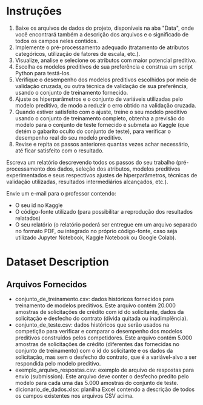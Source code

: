 # Instruções

1. Baixe os arquivos de dados do projeto, disponíveis na aba "Data", onde você encontrará também a descrição dos arquivos e o significado de todos os campos neles contidos.
2. Implemente o pré-processamento adequado (tratamento de atributos categóricos, utilização de fatores de escala, etc.).
3. Visualize, analise e selecione os atributos com maior potencial preditivo.
4. Escolha os modelos preditivos de sua preferência e construa um script Python para testá-los.
5. Verifique o desempenho dos modelos preditivos escolhidos por meio de validação cruzada, ou outra técnica de validação de sua preferência, usando o conjunto de treinamento fornecido.
6. Ajuste os hiperparâmetros e o conjunto de variáveis utilizadas pelo modelo preditivo, de modo a reduzir o erro obtido na validação cruzada.
7. Quando estiver satisfeito com o ajuste, treine o seu modelo preditivo usando o conjunto de treinamento completo, obtenha a previsão do modelo para o conjunto de teste fornecido e submeta ao Kaggle (que detém o gabarito oculto do conjunto de teste), para verificar o desempenho real do seu modelo preditivo.
8. Revise e repita os passos anteriores quantas vezes achar necessário, até ficar satisfeito com o resultado.

Escreva um relatório descrevendo todos os passos do seu trabalho (pré-processamento dos dados, seleção dos atributos, modelos preditivos experimentados e seus respectivos ajustes de hiperparâmetros, técnicas de validação utilizadas, resultados intermediários alcançados, etc.).

Envie um e-mail para o professor contendo:

- O seu id no Kaggle
- O código-fonte utilizado (para possibilitar a reprodução dos resultados relatados)
- O seu relatório (o relatório poderá ser entregue em um arquivo separado no formato PDF, ou integrado no próprio código-fonte, caso seja utilizado Jupyter Notebook, Kaggle Notebook ou Google Colab).

# Dataset Description

## Arquivos Fornecidos

- conjunto_de_treinamento.csv: dados históricos fornecidos para treinamento de modelos preditivos. Este arquivo contém 20.000 amostras de solicitações de crédito com id do solicitante, dados da solicitação e desfecho do contrato (dívida quitada ou inadimplência).
- conjunto_de_teste.csv: dados históricos que serão usados na competição para verificar e comparar o desempenho dos modelos preditivos construídos pelos competidores. Este arquivo contém 5.000 amostras de solicitações de crédito (diferentes das fornecidas no conjunto de treinamento) com o id do solicitante e os dados da solicitação, mas sem o desfecho do contrato, que é a variável-alvo a ser respondida pelo modelo preditivo.
- exemplo_arquivo_respostas.csv: exemplo de arquivo de respostas para envio (submission). Este arquivo deve conter o desfecho predito pelo modelo para cada uma das 5.000 amostras do conjunto de teste.
- dicionario_de_dados.xlsx: planilha Excel contendo a descrição de todos os campos existentes nos arquivos CSV acima.
